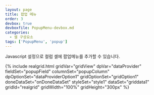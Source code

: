 ```yaml
---
layout: page
title: 팝업 메뉴
order: 3
devbox: true
devboxfile: PopupMenu-devbox.md
categories:
  - 셀 구성요소
tags: ['PopupMenu', 'popup']
---
```


Javascript 설정으로 컬럼 셀에 팝업메뉴를 추가할 수 있습니다.

<script>
	var onDoneDataSet = function() {
		var menu = [{
	        label: "menu1 입니다.",
	        enabled: true,
	        children: [{
	            label: "submenu1 입니다."
	        }, {
	            label: "submenu2 입니다."
	        }]
	    }, {
	        label: "menu2 입니다",
	        enabled: false
	    }, {
	        label: "-"
	    }, {
	        label: "menu3 입니다",
	        type: "check",
	        checked: true,
	        tag: "check_menu"
	    }, {
	        label: "group menu",
	        children: [{
	            label: "group1 - 첫번째",
	            type: "radio",
	            group: "group1",
	            checked: true
	        }, {
	            label: "group1 - 두번째",
	            type: "radio",
	            group: "group1"
	        }, {
	            label: "group1 - 세번째",
	            type: "radio",
	            group: "group1"
	        }]
	    }];
	    gridView.addPopupMenu("menu1", menu);

	    gridView.onMenuItemClicked = function (grid, data, index) {
	        alert(data.label);
	    };
	}
</script>

{% include realgrid.html
  gridVar="gridView"
  dpVar="dataProvider"
  fieldSet="popupField"
  columnSet="popupColumn"
  dpOptionSet="dataProviderOption1"
  gridOptionSet="gridOption1"
  doneDataSet="onDoneDataSet"
  styleSet="style1"
  dataSet="griddata1"
  gridId="realgrid"
  gridWidth="100%"
  gridHeight="300px" %}